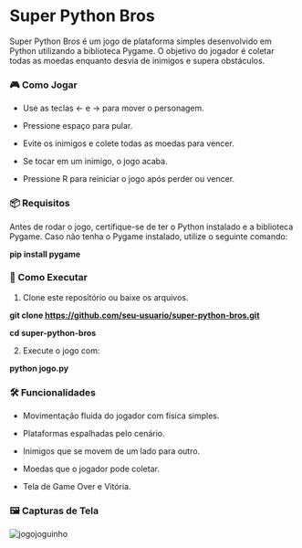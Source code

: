 # Super Python Bros

Super Python Bros é um jogo de plataforma simples desenvolvido em Python utilizando a biblioteca Pygame. O objetivo do jogador é coletar todas as moedas enquanto desvia de inimigos e supera obstáculos.

### 🎮 Como Jogar

- Use as teclas ← e → para mover o personagem.

- Pressione espaço para pular.

- Evite os inimigos e colete todas as moedas para vencer.

- Se tocar em um inimigo, o jogo acaba.

- Pressione R para reiniciar o jogo após perder ou vencer.

### 📦 Requisitos

Antes de rodar o jogo, certifique-se de ter o Python instalado e a biblioteca Pygame. Caso não tenha o Pygame instalado, utilize o seguinte comando:

**pip install pygame**

### 🚀 Como Executar

1. Clone este repositório ou baixe os arquivos.

**git clone https://github.com/seu-usuario/super-python-bros.git**

**cd super-python-bros**

2. Execute o jogo com:

**python jogo.py** 

### 🛠️ Funcionalidades

- Movimentação fluida do jogador com física simples.

- Plataformas espalhadas pelo cenário.

- Inimigos que se movem de um lado para outro.

- Moedas que o jogador pode coletar.

- Tela de Game Over e Vitória.

### 🖼️ Capturas de Tela

![jogojoguinho](https://github.com/user-attachments/assets/dd648995-1523-48ab-b831-682d73509295)
